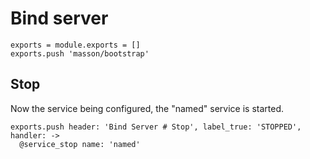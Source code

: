 
# Bind server

    exports = module.exports = []
    exports.push 'masson/bootstrap'

## Stop

Now the service being configured, the "named" service is started.

    exports.push header: 'Bind Server # Stop', label_true: 'STOPPED', handler: ->
      @service_stop name: 'named'
